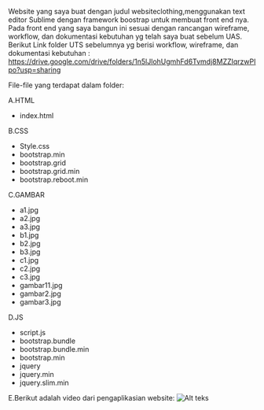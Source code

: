 Website yang saya buat dengan judul websiteclothing,menggunakan text editor Sublime dengan framework boostrap untuk membuat front end nya. Pada front end yang saya bangun ini sesuai dengan rancangan wireframe, workflow, dan dokumentasi kebutuhan yg telah saya buat sebelum UAS. Berikut Link folder UTS sebelumnya yg berisi workflow, wireframe, dan dokumentasi kebutuhan : 
https://drive.google.com/drive/folders/1n5lJlohUgmhFd6Tvmdj8MZZIqrzwPIpo?usp=sharing

File-file yang terdapat dalam folder:

A.HTML 
- index.html

B.CSS
- Style.css
- bootstrap.min
- bootstrap.grid
- bootstrap.grid.min
- bootstrap.reboot.min


C.GAMBAR
- a1.jpg
- a2.jpg
- a3.jpg
- b1.jpg
- b2.jpg
- b3.jpg
- c1.jpg
- c2.jpg
- c3.jpg
- gambar11.jpg
- gambar2.jpg
- gambar3.jpg

D.JS
- script.js
- bootstrap.bundle
- bootstrap.bundle.min
- bootstrap.min
- jquery
- jquery.min
- jquery.slim.min

E.Berikut adalah video dari pengaplikasian website:
![Alt teks](https://user-images.githubusercontent.com/77947614/108038844-e7584500-706d-11eb-9c70-9ec6a479fb4b.gif)
